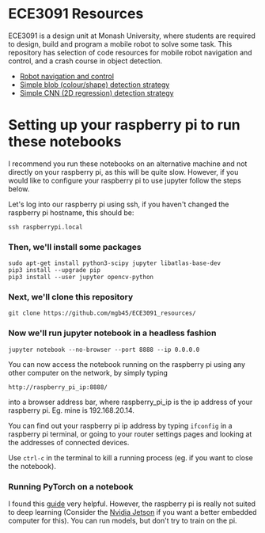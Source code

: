# ECE3091 Resources

ECE3091 is a design unit at Monash University, where students are required to design, build and program a mobile robot to solve some task. This repository has selection of code resources for mobile robot navigation and control, and a crash course in object detection. 

* [Robot navigation and control](https://github.com/mgb45/ECE3091_resources/blob/main/Robot_navigation_and_control.ipynb)
* [Simple blob (colour/shape) detection strategy](https://github.com/mgb45/ECE3091_resources/blob/main/Image_processing_detection_strategy.ipynb)
* [Simple CNN (2D regression) detection strategy](https://github.com/mgb45/ECE3091_resources/blob/main/Machine_learning_detection_strategy.ipynb)


# Setting up your raspberry pi to run these notebooks

I recommend you run these notebooks on an alternative machine and not directly on your raspberry pi, as this will be quite slow. However, if you would like to configure your raspberry pi to use jupyter follow the steps below.

Let's log into our raspberry pi using ssh, if you haven't changed the raspberry pi hostname, this should be:
```
ssh raspberrypi.local
```

### Then, we'll install some packages
```sudo apt-get update
sudo apt-get install python3-scipy jupyter libatlas-base-dev
pip3 install --upgrade pip
pip3 install --user jupyter opencv-python
```

### Next, we'll clone this repository
```
git clone https://github.com/mgb45/ECE3091_resources/
```

### Now we'll run jupyter notebook in a headless fashion
```
jupyter notebook --no-browser --port 8888 --ip 0.0.0.0
```

You can now access the notebook running on the raspberry pi using any other computer on the network, by simply typing
```
http://raspberry_pi_ip:8888/
```
into a browser address bar, where raspberry_pi_ip is the ip address of your raspberry pi. Eg. mine is 192.168.20.14.

You can find out your raspberry pi ip address by typing `ifconfig` in a raspberry pi terminal, or going to your router settings pages and looking at the addresses of connected devices.

Use `ctrl-c` in the terminal to kill a running process (eg. if you want to close the notebook).

### Running PyTorch on a notebook

I found this [guide](https://qengineering.eu/install-pytorch-on-raspberry-pi-4.html) very helpful. However, the raspberry pi is really not suited to deep learning (Consider the [Nvidia Jetson](https://developer.nvidia.com/buy-jetson) if you want a better embedded computer for this). You can run models, but don't try to train on the pi.


